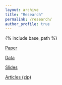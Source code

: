 ```yaml
---
layout: archive
title: "Research"
permalink: /research/
author_profile: true
---
```


{% include base_path %}

<a href="https://stockjumpswebsite.github.io/stockjumps/files/BBDS_BigJumps_July2019.pdf" target="_blank">Paper</a> 

<a href="https://docs.google.com/spreadsheets/d/1BtWwJ-DSvbxsfPoDShWBvEgVbbt65C1g5qiDQST4Sic/edit#gid=1174245246" target="_blank">Data</a> 

<a href="https://stockjumpswebsite.github.io/stockjumps/files/slidespdf.pdf" target="_blank">Slides</a> 

<a href="https://www.dropbox.com/s/sgq7t10c6dboiwc/WSJ_final.zip?dl=0">Articles (zip)</a>
